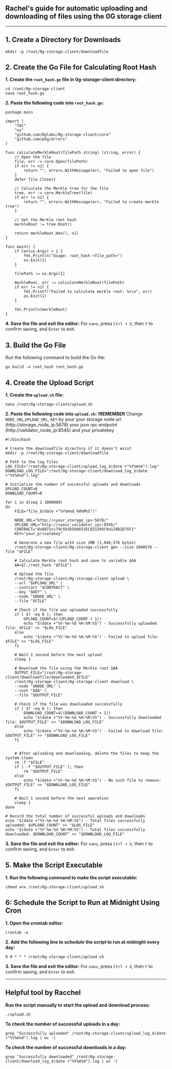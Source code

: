 ## Rachel's guide for automatic uploading and downloading of files using the 0G storage client



-----------------------------------------------------------------


## 1. Create a Directory for Downloads
    mkdir -p /root/0g-storage-client/downloadfile
    

## 2. Create the Go File for Calculating Root Hash

**1. Create the `root_hash.go` file in 0g-storage-client directory:**
        
    cd /root/0g-storage-client
    nano root_hash.go

**2. Paste the following code into `root_hash.go`:**

    package main

    import (
        "fmt"
        "os"
        "github.com/0glabs/0g-storage-client/core"
        "github.com/pkg/errors"
    )

    func calculateMerkleRoot(filePath string) (string, error) {
        // Open the file
        file, err := core.Open(filePath)
        if err != nil {
            return "", errors.WithMessage(err, "Failed to open file")
        }
        defer file.Close()

        // Calculate the Merkle tree for the file
        tree, err := core.MerkleTree(file)
        if err != nil {
            return "", errors.WithMessage(err, "Failed to create merkle tree")
        }

        // Get the Merkle root hash
        merkleRoot := tree.Root()

        return merkleRoot.Hex(), nil
    }

    func main() {
        if len(os.Args) < 2 {
            fmt.Println("Usage: root_hash <file_path>")
            os.Exit(1)
        }

        filePath := os.Args[1]

        merkleRoot, err := calculateMerkleRoot(filePath)
        if err != nil {
            fmt.Printf("Failed to calculate merkle root: %v\n", err)
            os.Exit(1)
        }

        fmt.Println(merkleRoot)
    }
    
**4. Save the file and exit the editor:**
   For `nano`, press `Ctrl + X`, then `Y` to confirm saving, and `Enter` to exit.

## 3. Build the Go File
Run the following command to build the Go file:

    go build -o root_hash root_hash.go

## 4. Create the Upload Script

**1. Create the `upload.sh` file:**

    nano /root/0g-storage-client/upload.sh

**2. Paste the following code into `upload.sh`:**
 **!REMEMBER** Change `NODE_URL`,`UPLOAD_URL`, `KEY` by your your storage node url (http://storage_node_ip:5678) your json rpc endpoint (http://validator_node_ip:8545) and your privatekey
```
#!/bin/bash

# Create the downloadfile directory if it doesn't exist
mkdir -p /root/0g-storage-client/downloadfile

# Path to the log files
LOG_FILE="/root/0g-storage-client/upload_log_$(date +"%Y%m%d").log"
DOWNLOAD_LOG_FILE="/root/0g-storage-client/download_log_$(date +"%Y%m%d").log"

# Initialize the number of successful uploads and downloads
UPLOAD_COUNT=0
DOWNLOAD_COUNT=0

for i in $(seq 1 1000000)
do
    FILE="file_$(date +"%Y%m%d_%H%M%S")"

    NODE_URL="http://<your_storage_ip>:5678/"
    UPLOAD_URL="http://<your_validator_ip>:8545/"
    CONTRACT="0x8873cc79c5b3b5666535C825205C9a128B1D75F1"
    KEY="your_privatekey"

    # Generate a new file with size 1MB (1,048,576 bytes)
    /root/0g-storage-client/0g-storage-client gen --size 1048576 --file "$FILE"

    # Calculate Merkle root hash and save to variable $AA
    AA=$(./root_hash "$FILE")

    # Upload the file
    /root/0g-storage-client/0g-storage-client upload \
    --url "$UPLOAD_URL" \
    --contract "$CONTRACT" \
    --key "$KEY" \
    --node "$NODE_URL" \
    --file "$FILE"

    # Check if the file was uploaded successfully
    if [ $? -eq 0 ]; then
        UPLOAD_COUNT=$((UPLOAD_COUNT + 1))
        echo "$(date +"%Y-%m-%d %H:%M:%S") - Successfully uploaded file: $FILE" >> "$LOG_FILE"
    else
        echo "$(date +"%Y-%m-%d %H:%M:%S") - Failed to upload file: $FILE" >> "$LOG_FILE"
    fi
    
    # Wait 1 second before the next upload
    sleep 1

    # Download the file using the Merkle root $AA
    OUTPUT_FILE="/root/0g-storage-client/downloadfile/downloaded_$FILE"
    /root/0g-storage-client/0g-storage-client download \
    --node "$NODE_URL" \
    --root "$AA" \
    --file "$OUTPUT_FILE"

    # Check if the file was downloaded successfully
    if [ $? -eq 0 ]; then
        DOWNLOAD_COUNT=$((DOWNLOAD_COUNT + 1))
        echo "$(date +"%Y-%m-%d %H:%M:%S") - Successfully downloaded file: $OUTPUT_FILE" >> "$DOWNLOAD_LOG_FILE"
    else
        echo "$(date +"%Y-%m-%d %H:%M:%S") - Failed to download file: $OUTPUT_FILE" >> "$DOWNLOAD_LOG_FILE"
    fi


    # After uploading and downloading, delete the files to keep the system clean
    rm -f "$FILE"
    if [ -f "$OUTPUT_FILE" ]; then
        rm "$OUTPUT_FILE"
    else
        echo "$(date +"%Y-%m-%d %H:%M:%S") - No such file to remove: $OUTPUT_FILE" >> "$DOWNLOAD_LOG_FILE"
    fi

    # Wait 1 second before the next operation
    sleep 1
done

# Record the total number of successful uploads and downloads
echo "$(date +"%Y-%m-%d %H:%M:%S") - Total files successfully uploaded: $UPLOAD_COUNT" >> "$LOG_FILE"
echo "$(date +"%Y-%m-%d %H:%M:%S") - Total files successfully downloaded: $DOWNLOAD_COUNT" >> "$DOWNLOAD_LOG_FILE"
```

**3. Save the file and exit the editor:**
For `nano`, press `Ctrl + X`, then `Y` to confirm saving, and `Enter` to exit.

## 5. Make the Script Executable

**1. Run the following command to make the script executable:**

    chmod a+x /root/0g-storage-client/upload.sh

## 6: Schedule the Script to Run at Midnight Using Cron

**1. Open the crontab editor:**

    crontab -e

**2. Add the following line to schedule the script to run at midnight every day:**

    0 0 * * * /root/0g-storage-client/upload.sh

**3. Save the file and exit the editor:**
For `nano`, press `Ctrl + X`, then `Y` to confirm saving, and `Enter` to exit.

-----------------------------------------------------------------

## Helpful tool by Racchel

 **Run the script manually to start the upload and download process:**

    ./upload.sh

 **To check the number of successful uploads in a day:**

    grep "Successfully uploaded" /root/0g-storage-client/upload_log_$(date +"%Y%m%d").log | wc -l

 **To check the number of successful downloads in a day:**

    grep "Successfully downloaded" /root/0g-storage-client/download_log_$(date +"%Y%m%d").log | wc -l

